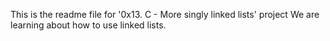 This is the readme file for '0x13. C - More singly linked lists' project
We are learning about how to use linked lists.
